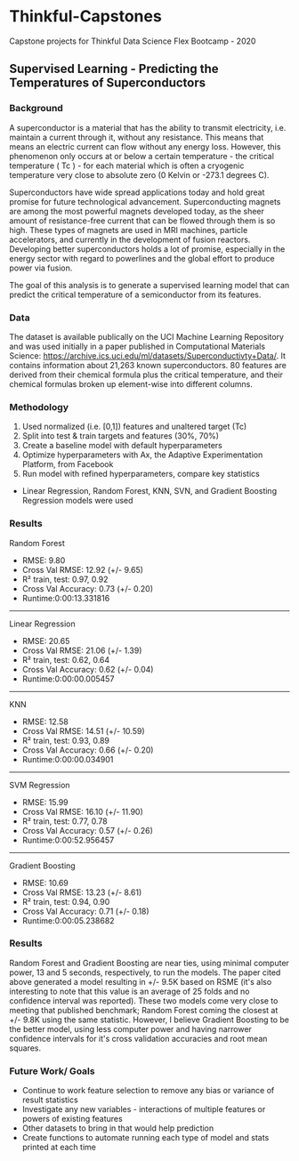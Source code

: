 # Thinkful-Capstones
Capstone projects for Thinkful Data Science Flex Bootcamp - 2020

## Supervised Learning - Predicting the Temperatures of Superconductors
### Background
A superconductor is a material that has the ability to transmit electricity, i.e. maintain a current through it, without any resistance. This means that means an electric current can flow without any energy loss. However, this phenomenon only occurs at or below a certain temperature - the critical temperature ( Tc ) - for each material which is often a cryogenic temperature very close to absolute zero (0 Kelvin or -273.1 degrees C).

Superconductors have wide spread applications today and hold great promise for future technological advancement. Superconducting magnets are among the most powerful magnets developed today, as the sheer amount of resistance-free current that can be flowed through them is so high. These types of magnets are used in MRI machines, particle accelerators, and currently in the development of fusion reactors. Developing better superconductors holds a lot of promise, especially in the energy sector with regard to powerlines and the global effort to produce power via fusion.

 The goal of this analysis is to generate a supervised learning model that can predict the critical temperature of a semiconductor from its features.

### Data
The dataset is available publically on the UCI Machine Learning Repository and was used initially in a paper published in Computational Materials Science: https://archive.ics.uci.edu/ml/datasets/Superconductivty+Data/. It contains information about 21,263 known superconductors. 80 features are derived from their chemical formula plus the critical temperature, and their chemical formulas broken up element-wise into different columns.

### Methodology 
1. Used normalized (i.e. [0,1]) features and unaltered target (Tc)
2. Split into test & train targets and features (30%, 70%)
3. Create a baseline model with default hyperparameters
4. Optimize hyperparameters with Ax, the Adaptive Experimentation Platform, from Facebook
5. Run model with refined hyperparameters, compare key statistics
  * Linear Regression, Random Forest, KNN, SVN, and Gradient Boosting Regression models were used
### Results
Random Forest 
* RMSE: 9.80 
* Cross Val RMSE: 12.92 (+/- 9.65) 
* R² train, test: 0.97, 0.92 
* Cross Val Accuracy: 0.73 (+/- 0.20) 
* Runtime:0:00:13.331816
______________________________________________
Linear Regression 
* RMSE: 20.65 
* Cross Val RMSE: 21.06 (+/- 1.39) 
* R² train, test: 0.62, 0.64 
* Cross Val Accuracy: 0.62 (+/- 0.04) 
* Runtime:0:00:00.005457
______________________________________________
KNN 
* RMSE: 12.58 
* Cross Val RMSE: 14.51 (+/- 10.59) 
* R² train, test: 0.93, 0.89 
* Cross Val Accuracy: 0.66 (+/- 0.20) 
* Runtime:0:00:00.034901
______________________________________________
SVM Regression 
* RMSE: 15.99 
* Cross Val RMSE: 16.10 (+/- 11.90) 
* R² train, test: 0.77, 0.78 
* Cross Val Accuracy: 0.57 (+/- 0.26) 
* Runtime:0:00:52.956457
______________________________________________
Gradient Boosting 
* RMSE: 10.69 
* Cross Val RMSE: 13.23 (+/- 8.61) 
* R² train, test: 0.94, 0.90 
* Cross Val Accuracy: 0.71 (+/- 0.18) 
* Runtime:0:00:05.238682

### Results
Random Forest and Gradient Boosting are near ties, using minimal computer power, 13 and 5 seconds, respectively, to run the models. The paper cited above generated a model resulting in +/- 9.5K based on RSME (it's also interesting to note that this value is an average of 25 folds and no confidence interval was reported). These two models come very close to meeting that published benchmark; Random Forest coming the closest at +/- 9.8K using the same statistic. However, I believe Gradient Boosting to be the better model, using less computer power and having narrower confidence intervals for it's cross validation accuracies and root mean squares. 

### Future Work/ Goals
* Continue to work feature selection to remove any bias or variance of result statistics
* Investigate any new variables - interactions of multiple features or powers of existing features
* Other datasets to bring in that would help prediction
* Create  functions to automate running each type of model and stats printed at each time
